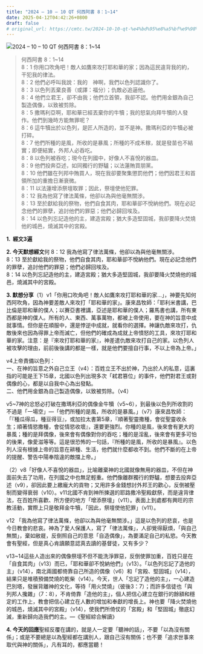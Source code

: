 ```yaml
---
title: "2024 – 10 – 10 QT 何西阿書 8：1~14"
date: 2025-04-12T04:42:26+0800
draft: false
# original_url: https://cmtc.tw/2024-10-10-qt-%e4%bd%95%e8%a5%bf%e9%98%bf%e6%9b%b8-8%ef%bc%9a114
---
```


![2024 – 10 – 10 QT 何西阿書 8：1\~14](/images/qt.jpg  "2024 – 10 – 10 QT 何西阿書 8：1\~14")

> 何西阿書 8：1\~14  
> 8：1 你用口吹角吧！敵人如鷹來攻打耶和華的家；因為這民違背我的約，干犯我的律法。  
> 8：2 他們必呼叫我說：我的　神啊，我們以色列認識你了。  
> 8：3 以色列丟棄良善（或譯：福分）；仇敵必追逼他。  
> 8：4 他們立君王，卻不由我；他們立首領，我卻不認。他們用金銀為自己製造偶像，以致被剪除。  
> 8：5 撒瑪利亞啊，耶和華已經丟棄你的牛犢；我的怒氣向拜牛犢的人發作。他們到幾時方能無罪呢？  
> 8：6 這牛犢出於以色列，是匠人所造的，並不是神。撒瑪利亞的牛犢必被打碎。  
> 8：7 他們所種的是風，所收的是暴風；所種的不成禾稼，就是發苗也不結實；即便結實，外邦人必吞吃。  
> 8：8 以色列被吞吃；現今在列國中，好像人不喜悅的器皿。  
> 8：9 他們投奔亞述，如同獨行的野驢；以法蓮賄買朋黨。  
> 8：10 他們雖在列邦中賄買人，現在我卻要聚集懲罰他們；他們因君王和首領所加的重擔日漸衰微。  
> 8：11 以法蓮增添祭壇取罪；因此，祭壇使他犯罪。  
> 8：12 我為他寫了律法萬條，他卻以為與他毫無關涉。  
> 8：13 至於獻給我的祭物，他們自食其肉，耶和華卻不悅納他們。現在必記念他們的罪孽，追討他們的罪惡；他們必歸回埃及。  
> 8：14 以色列忘記造他的主，建造宮殿；猶大多造堅固城，我卻要降火焚燒他的城邑，燒滅其中的宮殿。

**1.  經文3遍**

**2. 今天默想經文**何 8：12 我為他寫了律法萬條，他卻以為與他毫無關涉。  
8：13 至於獻給我的祭物，他們自食其肉，耶和華卻不悅納他們。現在必記念他們的罪孽，追討他們的罪惡；他們必歸回埃及。  
8：14 以色列忘記造他的主，建造宮殿；猶大多造堅固城，我卻要降火焚燒他的城邑，燒滅其中的宮殿。

**3. 默想分享**（1）v1「你用口吹角吧！敵人如鷹來攻打耶和華的家…」，神要先知何西阿吹角，因為神要差敵人來攻打「耶和華的家」。康來昌牧師：「耶利米書講，巴比倫是耶和華的僕人；以賽亞書裡講，亞述是耶和華的僕人；羅馬書也講，所有東西都是神的僕人。所有的人、東西、萬事萬物，都被上帝使用，要在神的旨意中成就事情。但你是在順服中，還是悖逆中成就，就看你的選擇。神讓仇敵來攻打，仇敵後來也因為得罪上帝而滅亡，但他們的確成為成就上帝憤怒的工具，來攻打耶和華的家。注意：是『來攻打耶和華的家』，神差遣仇敵來攻打自己的家。以色列人被攻擊的理由，前前後後講的都是一樣，就是他們要擅自行事，不以上帝為上帝。」

v4上帝責備以色列：  
一、在神的旨意之外自己立王（v4）：百姓立王不出於神，乃出於人的私意，這裏指的可能是王下15章，北國以色列出現多次「弒君篡位」的事件，他們對君王或對偶像的心，都是以自我中心為出發點。  
二、他們用金銀為自己製造偶像，以致被剪除。（v4）

v5\~7神的忿怒必打破在撒瑪利亞的偶像金牛犢（v5\~6），到最後以色列所收割的不過是「一場空」—「他們所種的是風，所收的是暴風。」（v7）康來昌牧師：「『種瓜得瓜，種豆得豆』，或加拉太書第5章，『順著聖靈撒種，會從聖靈收永生；順著情慾撒種，會從情慾收壞』，還要更強烈。你種的是風，後來會有更大的暴風；種的是拜偶像，後來會有偶像對你的吞吃；種的是淫亂，後來會有更多可怕的後果，像愛滋等等。這是很恐怖的一句話，『所種的是風，所收的是暴風』。以色列人沒有根據上帝的旨意在耕種、生活，他們就什麼都收不到。他們不斷的在上帝的提醒、警告中陽奉陰違的敵擋上帝。」

（2）v8「好像人不喜悅的器皿」，比喻離棄神的北國就像無用的器皿，不但在神面前失去了功用，在列國之中也無足輕重。他們像離群獨行的野驢，想要去投奔亞述（v9），卻因此要上繳龐大的貢物；又用許多金錢想討外邦王的歡心，反倒被壓制而變得衰弱（v10）。v11北國不肯到神所揀選的耶路撒冷聖殿獻祭，而是違背律法，在百姓所喜歡、所方便的地方「增添祭壇」（v11）。表面上到處都有興旺的宗教活動，實際上只是敬拜金牛犢，「因此，祭壇使他犯罪」（v11）。

v12 「我為他寫了律法萬條，他卻以為與他毫無關涉。」這是以色列的悲哀，也是今日教會的悲哀。神為了愛人保護人，寫了「律法萬條」，人卻覺得厭煩，「與自己無關」，棄如敝屣，反倒照自己的意思「自造偶像」，為要滿足自己的私慾。今天教會有聖經，但是真心肯讀願意認真去讀的基督徒，又有多少？

v13\~14這些人造出來的偶像祭壇不但不能洗淨罪惡，反倒使罪加重，百姓只是在「自食其肉」（v13）而已，「耶和華卻不悅納他們」（v13）。「以色列忘記了造他的主」（v14），南北兩國都倚靠自己所造的偶像（v6）和「宮殿、堅固城」（v14），結果只是堆積預備焚燒的乾柴（v14）。今天，世人「忘記了造他的主」，一心建造巴別塔，發展背離神的文化，等待「用火焚燒」（彼後3：7）；而許多信徒也「與列邦人攙雜」（7：8），不肯倚靠「造他的主」，個人把信心建立在銀行的餘額和穩定的工作上，教會把信心建立在人數的增加和奉獻的增長上。神也要「降火焚燒他的城邑，燒滅其中的宮殿」（v14），使我們所倚仗的「宮殿」和「堅固城」徹底幻滅，重新歸向造我們的主。—《聖經綜合解讀》

**4. 今天的回應**聖經反覆在講的，就是人一定要「聽神的話」，不要「以為沒有關係」；或是不要總是以為聖經都在講別人，跟自己沒有關係；也不要「追求世事來取代與神的關係」，凡有耳的，都應當聽！